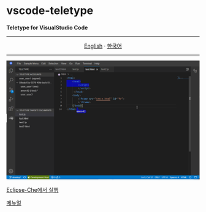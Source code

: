 # vscode-teletype

**Teletype for VisualStudio Code**

---

<p align="center">
  <p align="center">
    <a href="README.md">English</a>
    ·
    <a href="README_kr.md">한국어</a>
  </p>
</p>

---


![](screenshots/screenshot_01.png)


[Eclipse-Che에서 실행](docs/eclipse-che/README_kr.md)

[메뉴얼](docs/manual/README_kr.md)
